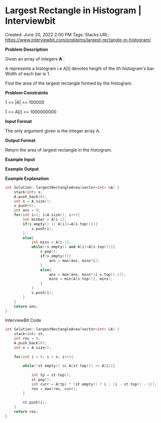 # Largest Rectangle in Histogram | Interviewbit

Created: June 20, 2022 2:00 PM
Tags: Stacks
URL: https://www.interviewbit.com/problems/largest-rectangle-in-histogram/

**Problem Description**

Given an array of integers **A** .

A represents a histogram i.e A[i] denotes height of the ith histogram's bar. Width of each bar is 1.

Find the area of the largest rectangle formed by the histogram.

**Problem Constraints**

1 <= |A| <= 100000

1 <= A[i] <= 1000000000

**Input Format**

The only argument given is the integer array A.

**Output Format**

Return the area of largest rectangle in the histogram.

**Example Input**

**Example Output**

**Example Explanation**

```cpp
int Solution::largestRectangleArea(vector<int> &A) {
    stack<int> s;
    A.push_back(0);
    int n = A.size();
    s.push(0);
    int ans = 0;
    for(int i=1; i<A.size(); i++){
        int minbar = A[i-1];
        if(s.empty() || A[i]>=A[s.top()]){
            s.push(i);
        }
        else{
            int mins = A[i-1];
            while(!s.empty() and A[i]<A[s.top()]){
                s.pop();
                if(s.empty()){
                    ans = max(ans, mins*i);
                }
                else{
                    ans = max(ans, mins*(i-s.top()-1));
                    mins = min(A[s.top()], mins);
                }
            }
            s.push(i);
        }
    }
    return ans;
}
```

InterviewBit Code

```cpp
int Solution::largestRectangleArea(vector<int> &A) {
    stack<int> st;
    int res = 0;
    A.push_back(0);
    int n = A.size();
    
    for(int i = 0; i < n; i++){
        
        while(!st.empty() && A[st.top()] >= A[i]){
            
            int tp = st.top();
            st.pop();
            int curr = A[tp] * (st.empty() ? i : (i - st.top() - 1));
            res = max(res, curr);
        }
        
        st.push(i);
    }
    return res;
}
```